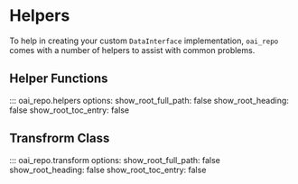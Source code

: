 # Helpers

To help in creating your custom `DataInterface` implementation, `oai_repo` comes
with a number of helpers to assist with common problems.

## Helper Functions

::: oai_repo.helpers
    options:
      show_root_full_path: false
      show_root_heading: false
      show_root_toc_entry: false

## Transfrorm Class

::: oai_repo.transform
    options:
      show_root_full_path: false
      show_root_heading: false
      show_root_toc_entry: false
